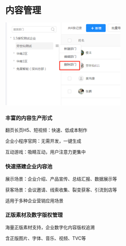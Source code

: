 # 内容管理

![](../.gitbook/assets/image%20%28215%29.png)

### 丰富的内容生产形式

翻页长页H5、短视频：快速、低成本制作

企业小程序官网：无需开发，一键生成

互动游戏：吸睛互动，用户注意力更集中

### 快速搭建企业内容池

展示场景：企业介绍、产品宣传、总结汇报、数据展示等

获客场景：会议邀请、线索收集、裂变获客、引流到店等

适用于多种企业营销应用场景

### 正版素材及数字版权管理

海量正版素材支持，企业数字化内容版权追溯

含正版图片、字体、音乐、视频、TVC等

